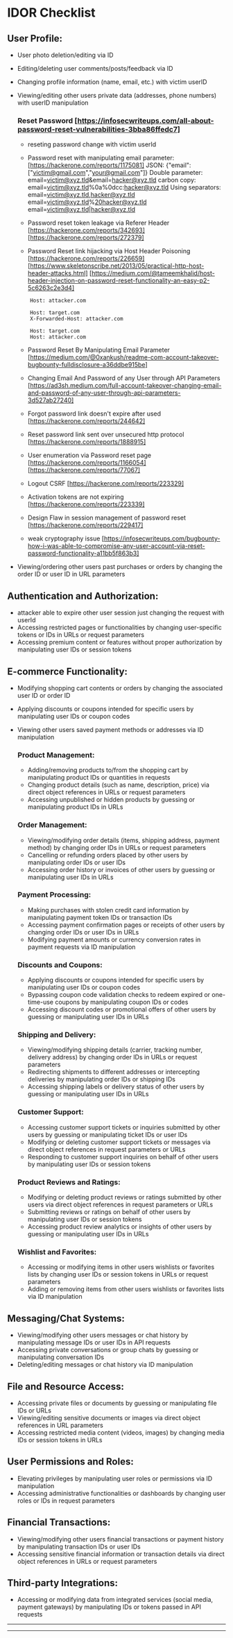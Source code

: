 # IDOR Checklist

## User Profile:
- User photo deletion/editing via ID
- Editing/deleting user comments/posts/feedback via ID
- Changing profile information (name, email, etc.) with victim userID
- Viewing/editing other users private data (addresses, phone numbers) with userID manipulation
    
    ### Reset Password [https://infosecwriteups.com/all-about-password-reset-vulnerabilities-3bba86ffedc7]
    
    - reseting password change with victim userId 

    - Password reset with manipulating email parameter: [https://hackerone.com/reports/1175081]
    JSON: {"email":["victim@gmail.com","your@gmail.com"]} 
    Double parameter: email=victim@xyz.tld&email=hacker@xyz.tld
    carbon copy: email=victim@xyz.tld%0a%0dcc:hacker@xyz.tld
    Using separators: email=victim@xyz.tld,hacker@xyz.tld
                    email=victim@xyz.tld%20hacker@xyz.tld
                    email=victim@xyz.tld|hacker@xyz.tld
    
    

    - Password reset token leakage via Referer Header [https://hackerone.com/reports/342693] [https://hackerone.com/reports/272379]

    - Password Reset link hijacking via Host Header Poisoning [https://hackerone.com/reports/226659] [https://www.skeletonscribe.net/2013/05/practical-http-host-header-attacks.html]   [https://medium.com/@tameemkhalid/host-header-injection-on-password-reset-functionality-an-easy-p2-5c6263c2e3d4]

    ```
        Host: attacker.com

        Host: target.com
        X-Forwarded-Host: attacker.com

        Host: target.com
        Host: attacker.com
    ```

    - Password Reset By Manipulating Email Parameter [https://medium.com/@0xankush/readme-com-account-takeover-bugbounty-fulldisclosure-a36ddbe915be]

    - Changing Email And Password of any User through API Parameters [https://ad3sh.medium.com/full-account-takeover-changing-email-and-password-of-any-user-through-api-parameters-3d527ab27240]

    - Forgot password link doesn't expire after used [https://hackerone.com/reports/244642]

    - Reset password link sent over unsecured http protocol [https://hackerone.com/reports/1888915]

    - User enumeration via Password reset page [https://hackerone.com/reports/1166054] [https://hackerone.com/reports/77067]

    - Logout CSRF [https://hackerone.com/reports/223329]

    - Activation tokens are not expiring [https://hackerone.com/reports/223339]

    - Design Flaw in session management of password reset [https://hackerone.com/reports/229417]

    - weak cryptography issue [https://infosecwriteups.com/bugbounty-how-i-was-able-to-compromise-any-user-account-via-reset-password-functionality-a11bb5f863b3]


- Viewing/ordering other users past purchases or orders by changing the order ID or user ID in URL parameters


## Authentication and Authorization:
- attacker able to expire other user session just changing the request with userId
- Accessing restricted pages or functionalities by changing user-specific tokens or IDs in URLs or request parameters
- Accessing premium content or features without proper authorization by manipulating user IDs or session tokens


## E-commerce Functionality:
- Modifying shopping cart contents or orders by changing the associated user ID or order ID
- Applying discounts or coupons intended for specific users by manipulating user IDs or coupon codes
- Viewing other users saved payment methods or addresses via ID manipulation

    ### Product Management:
    - Adding/removing products to/from the shopping cart by manipulating product IDs or quantities in requests
    - Changing product details (such as name, description, price) via direct object references in URLs or request parameters
    - Accessing unpublished or hidden products by guessing or manipulating product IDs in URLs

    ### Order Management:
    - Viewing/modifying order details (items, shipping address, payment method) by changing order IDs in URLs or request parameters
    - Cancelling or refunding orders placed by other users by manipulating order IDs or user IDs
    - Accessing order history or invoices of other users by guessing or manipulating user IDs in URLs

    ### Payment Processing:
    - Making purchases with stolen credit card information by manipulating payment token IDs or transaction IDs
    - Accessing payment confirmation pages or receipts of other users by changing order IDs or user IDs in URLs
    - Modifying payment amounts or currency conversion rates in payment requests via ID manipulation

    ### Discounts and Coupons:
    - Applying discounts or coupons intended for specific users by manipulating user IDs or coupon codes
    - Bypassing coupon code validation checks to redeem expired or one-time-use coupons by manipulating coupon IDs or codes
    - Accessing discount codes or promotional offers of other users by guessing or manipulating user IDs in URLs

    ### Shipping and Delivery:
    - Viewing/modifying shipping details (carrier, tracking number, delivery address) by changing order IDs in URLs or request parameters
    - Redirecting shipments to different addresses or intercepting deliveries by manipulating order IDs or shipping IDs
    - Accessing shipping labels or delivery status of other users by guessing or manipulating user IDs in URLs

    ### Customer Support:
    - Accessing customer support tickets or inquiries submitted by other users by guessing or manipulating ticket IDs or user IDs
    - Modifying or deleting customer support tickets or messages via direct object references in request parameters or URLs
    - Responding to customer support inquiries on behalf of other users by manipulating user IDs or session tokens

    ### Product Reviews and Ratings:
    - Modifying or deleting product reviews or ratings submitted by other users via direct object references in request parameters or URLs
    - Submitting reviews or ratings on behalf of other users by manipulating user IDs or session tokens
    - Accessing product review analytics or insights of other users by guessing or manipulating user IDs in URLs

    ### Wishlist and Favorites:
    - Accessing or modifying items in other users wishlists or favorites lists by changing user IDs or session tokens in URLs or request parameters
    - Adding or removing items from other users wishlists or favorites lists via ID manipulation
    



## Messaging/Chat Systems:
- Viewing/modifying other users messages or chat history by manipulating message IDs or user IDs in API requests
- Accessing private conversations or group chats by guessing or manipulating conversation IDs
- Deleting/editing messages or chat history via ID manipulation


## File and Resource Access:
- Accessing private files or documents by guessing or manipulating file IDs or URLs
- Viewing/editing sensitive documents or images via direct object references in URL parameters
- Accessing restricted media content (videos, images) by changing media IDs or session tokens in URLs


## User Permissions and Roles:
- Elevating privileges by manipulating user roles or permissions via ID manipulation
- Accessing administrative functionalities or dashboards by changing user roles or IDs in request parameters


## Financial Transactions:
- Viewing/modifying other users financial transactions or payment history by manipulating transaction IDs or user IDs
- Accessing sensitive financial information or transaction details via direct object references in URLs or request parameters


## Third-party Integrations:
- Accessing or modifying data from integrated services (social media, payment gateways) by manipulating IDs or tokens passed in API requests

----------------------------------------------------------------    
----------------------------------------------------------------

